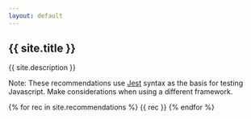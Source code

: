 ```yaml
---
layout: default
---
```


<section class="intro">
  <h1>{{ site.title }}</h1>
  <p>{{ site.description }}</p>
  <p>Note: These recommendations use <a href="https://jestjs.io/" target="_blank">Jest</a> syntax as the
  basis for testing Javascript. Make considerations when using a different framework.</p>
</section>

<section class="recommendations">
  {% for rec in site.recommendations %}
    {{ rec }}
  {% endfor %}
</section>
